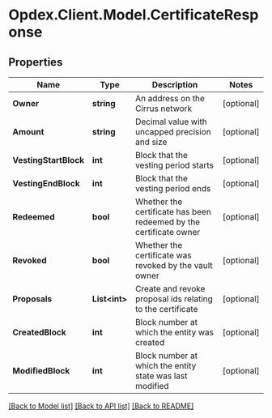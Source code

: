 # Opdex.Client.Model.CertificateResponse

## Properties

Name | Type | Description | Notes
------------ | ------------- | ------------- | -------------
**Owner** | **string** | An address on the Cirrus network | [optional] 
**Amount** | **string** | Decimal value with uncapped precision and size | [optional] 
**VestingStartBlock** | **int** | Block that the vesting period starts | [optional] 
**VestingEndBlock** | **int** | Block that the vesting period ends | [optional] 
**Redeemed** | **bool** | Whether the certificate has been redeemed by the certificate owner | [optional] 
**Revoked** | **bool** | Whether the certificate was revoked by the vault owner | [optional] 
**Proposals** | **List&lt;int&gt;** | Create and revoke proposal ids relating to the certificate | [optional] 
**CreatedBlock** | **int** | Block number at which the entity was created | [optional] 
**ModifiedBlock** | **int** | Block number at which the entity state was last modified | [optional] 

[[Back to Model list]](../README.md#documentation-for-models) [[Back to API list]](../README.md#documentation-for-api-endpoints) [[Back to README]](../README.md)

